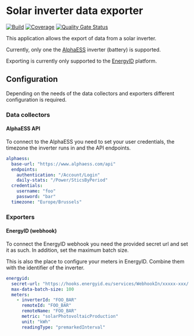 # Solar inverter data exporter

[![Build](https://github.com/mathiasbosman/inverter-data-export/actions/workflows/build.yml/badge.svg)](https://github.com/mathiasbosman/inverter-data-export/actions/workflows/build.yml)
[![Coverage](https://sonarcloud.io/api/project_badges/measure?project=mathiasbosman_inverter-data-export&metric=coverage)](https://sonarcloud.io/summary/new_code?id=mathiasbosman_inverter-data-export)
[![Quality Gate Status](https://sonarcloud.io/api/project_badges/measure?project=mathiasbosman_inverter-data-export&metric=alert_status)](https://sonarcloud.io/summary/new_code?id=mathiasbosman_inverter-data-export)

This application allows the export of data from a solar inverter.

Currently, only one the [AlphaESS](https://www.alpha-ess.com) inverter (battery) is supported.

Exporting is currently only supported to the [EnergyID](https://energyid.eu) platform.

## Configuration

Depending on the needs of the data collectors and exporters different configuration is required.

### Data collectors

#### AlphaESS API

To connect to the AlphaESS you need to set your user credentials, the timezone the inverter runs in
and the API endpoints.

```yaml
alphaess:
  base-url: "https://www.alphaess.com/api"
  endpoints:
    authentication: "/Account/Login"
    daily-stats: "/Power/SticsByPeriod"
  credentials:
    username: "foo"
    password: "bar"
  timezone: "Europe/Brussels"
```

### Exporters

#### EnergyID (webhook)

To connect the EnergyID webhook you need the provided secret url and set it as such. In addition,
set the maximum batch size.

This is also the place to configure your meters in EnergyID. Combine them with the identifier of the
inverter.

````yaml
energyid:
  secret-url: "https://hooks.energyid.eu/services/WebhookIn/xxxxx-xxx/..."
  max-data-batch-size: 100
  meters:
    - inverterId: "FOO_BAR"
      remoteId: "FOO_BAR"
      remoteName: "FOO_BAR"
      metric: "solarPhotovoltaicProduction"
      unit: "kWh"
      readingType: "premarkedInterval"
````
